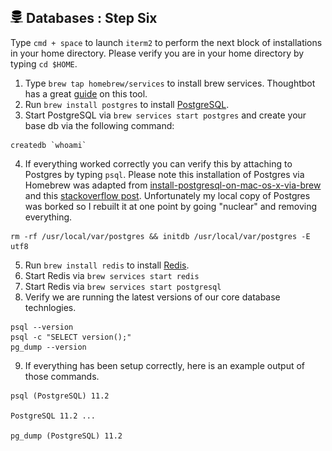 ## <img src="https://raw.githubusercontent.com/chrishough/my-configurations/master/graphics/documentation/readmes/database.svg" height="20"> Databases : Step Six

Type `cmd + space` to launch `iterm2` to perform the next block of installations in your home directory. Please verify you are in your home directory by typing `cd $HOME`.

1. Type `brew tap homebrew/services` to install brew services. Thoughtbot has a great [guide](https://robots.thoughtbot.com/starting-and-stopping-background-services-with-homebrew) on this tool.
2. Run `brew install postgres` to install [PostgreSQL](https://www.postgresql.org/).
3. Start PostgreSQL via `brew services start postgres` and create your base db via the following command:
```
createdb `whoami`
```
4. If everything worked correctly you can verify this by attaching to Postgres by typing `psql`. Please note this installation of Postgres via Homebrew was adapted from [install-postgresql-on-mac-os-x-via-brew](http://exponential.io/blog/2015/02/21/install-postgresql-on-mac-os-x-via-brew/) and this [stackoverflow post](http://stackoverflow.com/questions/17822974/postgres-fatal-database-files-are-incompatible-with-server). Unfortunately my local copy of Postgres was borked so I rebuilt it at one point by going "nuclear" and removing everything.
```
rm -rf /usr/local/var/postgres && initdb /usr/local/var/postgres -E utf8
```
5. Run `brew install redis` to install [Redis](http://redis.io/).
6. Start Redis via `brew services start redis`
7. Start Redis via `brew services start postgresql`
8. Verify we are running the latest versions of our core database technlogies.
```
psql --version
psql -c "SELECT version();"
pg_dump --version
```
9. If everything has been setup correctly, here is an example output of those commands.
```
psql (PostgreSQL) 11.2
 
PostgreSQL 11.2 ...

pg_dump (PostgreSQL) 11.2
```
